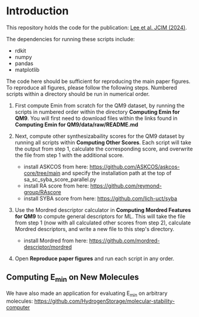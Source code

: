 
# Introduction

This repository holds the code for the publication: [Lee et al. JCIM (2024)](https://pubs.acs.org/doi/full/10.1021/acs.jcim.3c01583#).

The dependencies for running these scripts include:
* rdkit
* numpy
* pandas
* matplotlib 

The code here should be sufficient for reproducing the main paper figures. To reproduce all figures, please follow the following steps. Numbered scripts within a directory should be run in numerical order.


1. First compute Emin from scratch for the QM9 dataset, by running the scripts in numbered order within the directory **Computing Emin for QM9**. You will first need to download files within the links found in **Computing Emin for QM9/data/raw/README.md**
2. Next, compute other synthesizabaility scores for the QM9 dataset by running all scripts within **Computing Other Scores**. Each script will take the output from step 1, calculate the corresponding score, and overwrite the file from step 1 with the additional score.
    - install ASKCOS from here: https://github.com/ASKCOS/askcos-core/tree/main and specify the installation path at the top of sa_sc_syba_score_parallel.py
    - install RA score from here: https://github.com/reymond-group/RAscore
    - install SYBA score from here: https://github.com/lich-uct/syba

3. Use the Mordred descriptor calculator in **Computing Mordred Features for QM9** to compute general descriptors for ML. This will take the file from step 1 (now with all calculated other scores from step 2), calculate Mordred descriptors, and write a new file to this step's directory.
    - install Mordred from here: https://github.com/mordred-descriptor/mordred
4. Open **Reproduce paper figures** and run each script in any order. 

## Computing E<sub>min</sub> on New Molecules

We have also made an application for evaluating E<sub>min</sub> on arbitrary molecules: https://github.com/HydrogenStorage/molecular-stability-computer
